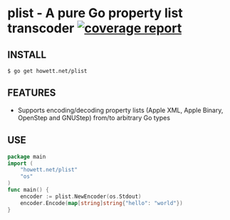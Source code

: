 # plist - A pure Go property list transcoder [![coverage report](https://gitlab.howett.net/go/plist/badges/main/coverage.svg)](https://gitlab.howett.net/go/plist/commits/main)

## INSTALL

```
$ go get howett.net/plist
```

## FEATURES

- Supports encoding/decoding property lists (Apple XML, Apple Binary, OpenStep and GNUStep) from/to arbitrary Go types

## USE

```go
package main
import (
	"howett.net/plist"
	"os"
)
func main() {
	encoder := plist.NewEncoder(os.Stdout)
	encoder.Encode(map[string]string{"hello": "world"})
}
```

